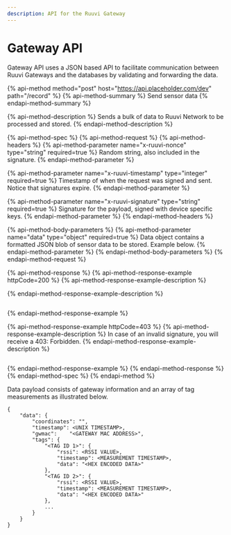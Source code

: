 ```yaml
---
description: API for the Ruuvi Gateway
---
```


# Gateway API

Gateway API uses a JSON based API to facilitate communication between Ruuvi Gateways and the databases by validating and forwarding the data.

{% api-method method="post" host="https://api.placeholder.com/dev" path="/record" %}
{% api-method-summary %}
Send sensor data
{% endapi-method-summary %}

{% api-method-description %}
Sends a bulk of data to Ruuvi Network to be processed and stored.
{% endapi-method-description %}

{% api-method-spec %}
{% api-method-request %}
{% api-method-headers %}
{% api-method-parameter name="x-ruuvi-nonce" type="string" required=true %}
Random string, also included in the signature.
{% endapi-method-parameter %}

{% api-method-parameter name="x-ruuvi-timestamp" type="integer" required=true %}
Timestamp of when the request was signed and sent. Notice that signatures expire.
{% endapi-method-parameter %}

{% api-method-parameter name="x-ruuvi-signature" type="string" required=true %}
Signature for the payload, signed with device specific keys.
{% endapi-method-parameter %}
{% endapi-method-headers %}

{% api-method-body-parameters %}
{% api-method-parameter name="data" type="object" required=true %}
Data object contains a formatted JSON blob of sensor data to be stored. Example below.
{% endapi-method-parameter %}
{% endapi-method-body-parameters %}
{% endapi-method-request %}

{% api-method-response %}
{% api-method-response-example httpCode=200 %}
{% api-method-response-example-description %}

{% endapi-method-response-example-description %}

```

```
{% endapi-method-response-example %}

{% api-method-response-example httpCode=403 %}
{% api-method-response-example-description %}
In case of an invalid signature, you will receive a 403: Forbidden.
{% endapi-method-response-example-description %}

```

```
{% endapi-method-response-example %}
{% endapi-method-response %}
{% endapi-method-spec %}
{% endapi-method %}

Data payload consists of gateway information and an array of tag measurements as illustrated below.

```text
{
	"data":	{
		"coordinates": "",
		"timestamp": <UNIX TIMESTAMP>,
		"gwmac":	"<GATEWAY MAC ADDRESS>",
		"tags":	{
			"<TAG ID 1>": {
				"rssi": <RSSI VALUE>,
				"timestamp": <MEASUREMENT TIMESTAMP>,
				"data":	"<HEX ENCODED DATA>"
			},
			"<TAG ID 2>": {
				"rssi": <RSSI VALUE>,
				"timestamp": <MEASUREMENT TIMESTAMP>,
				"data":	"<HEX ENCODED DATA>"
			},
			...
		}
	}
}
```

